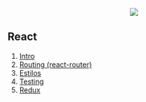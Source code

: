 <p align='center'>
    <img src='http://i.imgur.com/fapeAAP.png' </img>
</p>

## React

1. [Intro](./1-Intro)
2. [Routing (react-router)](./2-Routing)
3. [Estilos](./3-Estilos)
4. [Testing](./4-Testing)
5. [Redux](./5-Redux)

